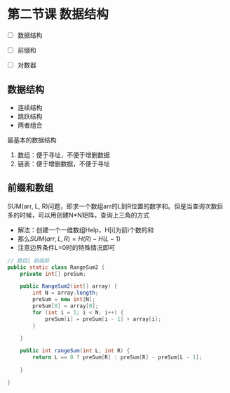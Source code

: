 # 第二节课 数据结构



- [ ] 数据结构
- [ ] 前缀和
- [ ] 对数器



## 数据结构

- 连续结构
- 跳跃结构
- 两者组合



最基本的数据结构

1. 数组：便于寻址，不便于增删数据
2. 链表：便于增删数据，不便于寻址





## 前缀和数组



SUM(arr, L, R)问题，即求一个数组arr的L到R位置的数字和。但是当查询次数巨多的时候，可以用创建N*N矩阵，查询上三角的方式

- 解法：创建一个一维数组Help，H[i]为前i个数的和
- 那么$SUM(arr, L, R)=H(R)-H(L-1)$
- 注意边界条件L=0时的特殊情况即可

```java
// 题目1 前缀和
public static class RangeSum2 {
    private int[] preSum;

    public RangeSum2(int[] array) {
        int N = array.length;
        preSum = new int[N];
        preSum[0] = array[0];
        for (int i = 1; i < N; i++) {
            preSum[i] = preSum[i - 1] + array[i];
        }

    }

    public int rangeSum(int L, int R) {
        return L == 0 ? preSum[R] : preSum[R] - preSum[L - 1];

    }

}
```



